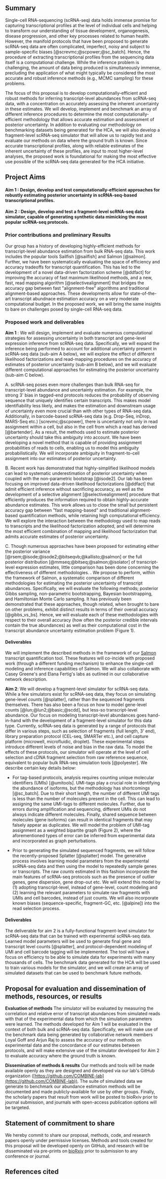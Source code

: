 <!--
## Title: Efficient tools for quantifying and simulating transcript-level abundance in single-cell RNA-seq

## Primary focus area

Computational Biology

## Project summary 

A major component of the Human Cell Atlas (HCA) will be a repository of single-cell RNA-sequencing (scRNA-seq) data, which will allow us to transcriptionally profile a tremendous number (likely on the order of 10^6^ — 10^7^) of cells. These data can offer an unprecedented  view into processes such as development and disease formation at the cellular level. The utility of these data, however, will fundamentally depend on the accuracy and capabilities of the computational tools used to process them.  Inaccurate, biased, or limited computational methods can slow or altogether prevent the uncovering of Biological knowledge encoded in the raw sequencing data.

The focus of this proposal is on building tools that will help to tackle the first phase of processing the scRNA-seq data generated as part of the HCA initiative. Specifically, we propose to build methods to accurately assess transcript-level abundance estimates and, crucially, the fundamental uncertainty with which many of these estimates must be reported.  In order to help assess the methods we build, we propose to develop a read-level scRNA-seq simulator that will mimic many of the characteristics of different scRNA-seq experimental protocols. The abundance and uncertainty estimates we produce will be immediately useful to downstream tools (some of which are being developed in response to this same RFA; see Collaborative Network) that rely on accurate and robust transcript-level abundance profiles to perform higher-level analyses. 

## Keywords

RNA-seq, scRNA-seq, transcript abundance, Bayesian inference, maximum likelihood, simulation, posterior uncertainty


## Full citations (with PubMed links), GitHub repository links, data repositories, and/or similar for up to five of your most significant contributions relevant to the proposal

* Patro, R., Duggal, G., Love, M. I., Irizarry, R. A., & Kingsford, C. (2017). Salmon provides fast and bias-aware quantification of transcript expression. Nature Methods, 14(4), 417–419. PMID: [28263959](https://www.ncbi.nlm.nih.gov/pubmed/28263959)
* [Salmon transcript-level quantification software](https://github.com/COMBINE-lab/salmon) (GitHub: https://github.com/COMBINE-lab/salmon)
* Zakeri, M., Srivastava, A., Almodaresi, F., & Patro, R. (2017). Improved data-driven likelihood factorizations for transcript abundance estimation. Bioinformatics, 33(14), i142–i151. DOI: [https://doi.org/10.1093/bioinformatics/btx262](https://doi.org/10.1093/bioinformatics/btx262)
* Patro, R., Mount, S. M., & Kingsford, C. (2014). Sailfish enables alignment-free isoform quantification from RNA-seq reads using lightweight algorithms. Nature Biotechnology, 32(5), 462–464. PMID: [24752080](https://www.ncbi.nlm.nih.gov/pubmed/24752080)
* Sarkar, H., Zakeri, M., Malik, L., & Patro, R. (2017). Towards selective-alignment: Bridging the accuracy gap between alignment-based and alignment-free transcript quantification. BioRxiv. DOI : [https://doi.org/10.1101/138800](https://doi.org/10.1101/138800)

## Collaborative network

Collaborative network text here!

## List of key personnel including name, organization, role on project

* Rob Patro, Stony Brook University, (PI; oversight, method development & implementation, dissemination)
* Avi Srivastava, Stony Brook University, (Graduate Student; method development & implementation relevant to Aim 1)
* Hirak Sarkar, Stony Brook University, (Graduate Student; method development & implementation relevant to Aim 2)
-->

## Summary

Single-cell RNA-sequencing (scRNA-seq) data holds immense promise for capturing transcriptional profiles at the level of individual cells and helping to transform our understanding of tissue development, organogenesis, disease progression, and other key processes related to human health. However, the manifold protocols that have been proposed to generate scRNA-seq data are often complicated, imperfect, noisy and subject to sample-specific biases [@screvmc;@scpower;@sc_batch]. Hence, the procedure of extracting transcriptional profiles from the sequencing data itself is a computational challenge.  While the inference problem is challenging, the amount of data being produced is simultaneously immense, precluding the application of what might typically be considered the most accurate and robust inference methods (e.g., MCMC sampling) for these problems.

The focus of this proposal is to develop computationally-efficient and robust methods for inferring transcript-level abundances from scRNA-seq data, with a concentration on accurately assessing the inherent uncertainty in these estimates.  We will develop, implement and benchmark an array of different inference procedures to determine the most computationally-efficient methodology that allows accurate estimation and assessment of posterior uncertainty.  In addition to evaluating our methodology on benchmarking datasets being generated for the HCA, we will also develop a fragment-level scRNA-seq simulator that will allow us to rapidly test and evaluate our methods on data where the ground truth is known.  Since accurate transcriptional profiles, along with reliable estimates of the inherent uncertainty of these profiles, are input to most higher-level analyses, the proposed work is foundational for making the most effective use possible of the scRNA-seq data generated for the HCA initiative. 

## Project Aims

#### Aim 1 : Design, develop and test computationally-efficient approaches for robustly estimating posterior uncertainty in scRNA-seq-based transcriptional profiles.

#### Aim 2 : Design, develop and test a fragment-level scRNA-seq data simulator, capable of generating synthetic data mimicking the most popular scRNA-seq protocols.

### Prior contributions and preliminary Results

Our group has a history of developing highly-efficient methods for transcript-level abundance estimation from bulk RNA-seq data.  This work includes the popular tools Sailfish [@sailfish] and Salmon [@salmon].  Further, we have been systematically evaluating the space of efficiency and accuracy tradeoffs for transcript quantification.  This has led to the development of a novel data-driven factorization scheme [@ddfact] for improving the accuracy of fast maximum likelihood methods, and a new, fast, read mapping algorithm [@selectivealignment] that bridges the accuracy gap between fast "alignment-free" algorithms and traditional alignment-based approaches.  These developments allow for state-of-the-art transcript abundnace estimation accuracy on a very moderate computational budget.  In the proposed work, we will bring the same insights to bare on challenges posed by single-cell RNA-seq data.

<!--### Background

The majority of research into transcript quantification methods has focused on obtaining accurate and efficient _point estimates_ of transcript abundance. While work has been done on estimating posterior uncertainty [@bitseq;@mmseq;@isolator;@isode;@kallisto;@salmon], this problem --- though more difficult --- has received less attention.  However, an understanding of the uncertainty inherent in transcript-level abundance estimates can be _crucial_, especially with respect to single-cell RNA-seq data.  Moreover, existing methodologies for estimating uncertainty have been developed primarily in the context of bulk RNA-seq, where each read-to-sample assignment is perfectly know.  Yet, numerous popular scRNA-seq technologies use barcoding techniques [@screvmc;@scpower] (e.g. Drop-Seq, inDrop, MARS-Seq etc.) where sequence barcodes, which are subject to amplification and sequencing error, are used to determine the cell from which each sequenced fragment has derived.  Little work has been done to assess the degree to which various proposed methods accurately estimate posterior uncertainty or the effect of uncertainty in cell barcode assignment on the resulting abundance estimates. -->

### Proposed work and deliverables

**Aim 1** : We will design, implement and evaluate numerous computational strategies for assessing uncertainty in both transcript and gene-level expression inference from scRNA-seq data.  Specifically, we will expand the inference being performed to account for additional uncertainty present in scRNA-seq data (sub-aim A below), we will explore the effect of different likelihood factorizations and read-mapping procedures on the accuracy of estimates of posterior uncertainty (sub-aim B below), and we will evaluate different computational approaches for estimating  the posterior uncertainty (sub-aim C below). 

  A.  scRNA-seq poses even more challenges than bulk RNA-seq for transcript-level abundance and uncertainty estimation.  For example, the strong 3' bias in tagged-end protocols reduces the probability of observing sequence that uniquely identifies certain transcripts.  This makes model identifiability less likely, and makes the estimation and downstream usage of uncertainty even more crucial than with other types of RNA-seq data.  Additionally, in barcode-based scRNA-seq data (e.g. Drop-Seq, inDrop, MARS-Seq etc.) [screvmc;@scpower], there is uncertainty not only in read assignment within a cell, but also in the cell from which a read has derived [@bartender].  As a result, the methods used to estimate posterior uncertainty should take this ambiguity into account. We have been developing a novel method that is capable of providing assignment probabilities of reads to cells, enabling us to model this ambiguity probabilistically.  We will incorporate ambiguity in fragment-to-cell assignment into our estimates of posterior uncertainty.

  B.  Recent work has demonstrated that highly-simplified likelihood models can lead to systematic underestimation of posterior uncertainty when coupled with the non-parametric bootstrap [@isode2]. Our lab has been focusing on improved data-driven likelihood factorizations [@ddfact] that admit efficient inference without sacrificing accuracy, as well as the development of a selective alignment [@selectivealignment] procedure that efficiently produces the information required to obtain highly-accurate abundance estimates.  This work allows us to close the small but persistent accuracy gap between "fast mapping-based" and traditional alignment-based quantification methods, while retaining high computational efficiency.  We will explore the interaction between the methodology used to map reads to transcripts <!--(i.e., traditional alignment, quasi-mapping, and selective alignment)--> and the likelihood factorization adopted, and will determine the most efficient combination of mapping and likelihood factorization that admits accurate estimates of posterior uncertainty. <!--This will lead to computationally efficient, yet accurate methods for estimating posterior the posterior uncertainty of transcript-level abundances derived from scRNA-seq data.-->

  C.  Though numerous approaches have been proposed for estimating either the posterior variance [@rsem;@isode;@isode2;@bitseqvb;@kallisto;@salmon] or the full posterior distribution [@mmseq;@bitseq;@salmon;@isolator] of transcript-level expression estimates, little comparison has been done concerning the effectiveness of different methodologies.  <!-- Specifically, the following (non-exhaustive) list of methods have been proposed in the literature : Bayesian MCMC [@bitseq], Slice sampling [@isolator], posterior Gibbs sampling (starting from maximum likelihood estimates) [@rsem;@mmseq;@salmon], and non-parametric bootstrapping over either input data or sufficient statistics [@isode;isode2;@kallisto;@salmon] -->.  We propose to perform, within the framework of Salmon, a systematic comparison of different methodologies for estimating the posterior uncertainty of transcript abundances.  Specifically, we will evaluate the following methods; posterior Gibbs sampling, non-parametric bootstrapping, Bayesian bootstrapping, and Hamiltonian Monte Carlo sampling.  It has previously been demonstrated that these approaches, though related, when brought to bare on other problems, exhibit distinct results in terms of their overall accuracy [@gibbs_vs_bs].  Hence, we will evaluate each of these methodologies with respect to their overall accuracy (how often the posterior credible intervals contain the true abundances) as well as their computational cost in the transcript abundance uncertainty estimation problem (Figure 1).  <!--Here, we seek a method that accurately estimates the posterior uncertainty, but which exhibits the computational efficiency to eventually scale to all scRNA-seq data that will be generated for the HCA.-->

#### Deliverables 

   We will implement the described methods in the framework of our [Salmon](https://github.com/COMBINE-lab/salmon) transcript quantification tool.  These features will co-incide with proposed work (through a different funding mechanism) to enhance the single-cell modeling and inference capabilities of Salmon.  We will also collaborate with Casey Greene's and Elana Fertig's labs as outlined in our collaborative network description.<!-- lab to expose the relevant internal functionality of Salmon to speed their resampling-based approach for data augmentation.  We will also collaborate with Elana Fertig's lab to provide our quantification estimates and posterior uncertainty information in a format that can be easily provided to their P-GAPS / CoGAPS factorization model. -->
   
**Aim 2**:
We will develop a fragment-level simulator for scRNA-seq data. While a few simulators exist for scRNA-seq data, they focus on simulating gene-level _counts_ [@splatter], rather than the sequenced fragments themselves. There has also been a focus on how to model gene-level counts [@lun;@lun2;@basic;@scdd], but less-so transcript-level abundance. Our focus on modeling transcript-level abundances goes hand-in-hand with the development of a fragment-level simulator for this data type.  Currently, scRNA-seq data is generated by a range of protocols that differ in various steps, such as selection of fragments (full length, 3' end), library preparation protocol (CEL-seq, SMARTer etc.), and cell capture platform (microwell, microfluidic, droplet). These experimental steps introduce different levels of noise and bias in the raw data. To model the effects of these protocols, our simulator will operate at the level of cell selection and cDNA fragment selection from raw reference sequence, equivalent to popular bulk RNA-seq simulation tools [@polyester]. We describe certain key details below:

  * For tag-based protocols, analysis requires counting unique molecular identifiers (UMIs) [@umitools]. UMI-tags play a crucial role in identifying the abundance of isoforms, but the methodology has shortcomings [@sc_batch]. Due to their short length, the number of different UMI tags is less than the number of molecules present in the cell. This can lead to assigning the same UMI-tags to different molecules. Further, due to errors during amplification and sequencing, different UMIs do not always indicate different molecules. Finally, shared sequence between molecules (gene isoforms) can result in identical fragments that may falsely appear as duplicates. We will model the problem of UMI-tag assignment as a weighted bipartite graph (Figure 2), where the aforementioned types of error can be inferred from experimental data and incorporated as graph perturbations. <!-- The possible errors related to UMI tags are also prevalent in cell barcodes but occur less often due to high abundance of unique cell bar codes. -->

  * Prior to generating the simulated sequenced fragments, we will follow the recently-proposed Splatter [@splatter] model. The generative process involves learning model parameters from the experimental scRNA-seq data and then using the model to repeatedly sample genes or transcripts. The raw _counts_ estimated in this fashion incorporate the main features of scRNA-seq protocols such as the presence of outlier genes, gene dispersion, gene drop-out etc. We will extend this model by (1) adopting transcript-level, instead of gene-level, count modeling and (2) learning the relevant parameters to simulate raw fragments with UMIs and cell barcodes, instead of just counts. We will also incorporate known biases (sequence-specific, fragment-GC, etc. [@alpine]) into the read selection process. 
 
<!--  * Following the recent bulk RNA-seq simulators [@polyester] that allow the simulation of differentially expressed transcripts, our simulator will also generate the condition specific fold changes to regulated transcripts. Fold changes can be explicitely provided by the user. -->


#### Deliverables 
The deliverable for aim 2 is a fully-functional fragment-level simulator for scRNA-seq data that can be trained with experimental scRNA-seq data. Learned model parameters will be used to generate final gene and transcript level counts [@splatter], and protocol-dependent modeling of UMI and cell barcode tagging will be implemented. The tool will have a focus on efficiency to be able to simulate data for experiments with many thousands of cells. The benchmark data generated for the HCA will be used to train various models for the simulator, and we will create an array of simulated datasets that can be used to benchmark future methods. 

## Proposal for evaluation and dissemination of methods, resources, or results

**Evaluation of methods** The simulator will be evaluated by measuring the correlation and relative error of transcript abundances from simulated reads with that of the experimental data from which the simulation parameters were learned. The methods developed for Aim 1 will be evaluated in the context of both bulk and scRNA-seq data.  Specifically, we will make use of the benchmark data being generated by collaborative network members Loyal Goff and Arjun Raj to assess the accuracy of our methods on experimental data and the concordance of our estimates between protocols, and will make extensive use of the simulator developed for Aim 2 to evaluate accuracy where the ground truth is known. 

**Dissemination of methods & results** Our methods and tools will be made available openly as they are designed and developed via our lab's GitHub organization ([https://github.com/COMBINE-lab](https://github.com/COMBINE-lab)).  The suite of simulated data we generate to benchmark our abundance estimation methods will be documented and made publicly-available for use by other groups.  Finally, the scholarly papers that result from work will be posted to bioRxiv prior to journal submission, and journals with open-access publication options will be targeted.

## Statement of commitment to share

We hereby commit to share our proposal, methods, code, and research papers openly under permissive licenses.  Methods and tools created for this proposal will be developed openly on GitHub, and research will be disseminated via pre-prints on [bioRxiv](http://www.biorxiv.org/collection/bioinformatics) prior to submission to any conference or journal.

## References cited
<!--
<a name="zappia">Zappia</a>, Luke, Belinda Phipson, and Alicia Oshlack. "Splatter: Simulation Of Single-Cell RNA Sequencing Data." bioRxiv (2017): 133173.

<a name="mandric">Mandric</a>, Igor, et al. "Fast bootstrapping-based estimation of confidence intervals of expression levels and differential expression from RNA-SEQ data." Bioinformatics (2017).

<a name="zakeri">Zakeri</a>, Mohsen, et al. "Improved data-driven likelihood factorizations for transcript abundance estimation." Bioinformatics 33.14 (2017): i142-i151.

<a name="sarkar">Sarkar</a>, H., Zakeri, M., Malik, L., & Patro, R. (2017). Towards selective-alignment: Bridging the accuracy gap between alignment-based and alignment-free transcript quantification. BioRxiv. https://doi.org/10.1101/138800

<a name="alfaro">Alfaro</a>, Michael E., Stefan Zoller, and François Lutzoni. "Bayes or bootstrap? A simulation study comparing the performance of Bayesian Markov chain Monte Carlo sampling and bootstrapping in assessing phylogenetic confidence." Molecular Biology and Evolution 20.2 (2003): 255-266.

<a name="li-rsem">Li</a>, Bo, and Colin N. Dewey. "RSEM: accurate transcript quantification from RNA-Seq data with or without a reference genome." BMC bioinformatics 12.1 (2011): 323.

<a name="bitseq">Glaus</a>, Peter, Antti Honkela, and Magnus Rattray. "Identifying differentially expressed transcripts from RNA-seq data with biological variation." Bioinformatics 28.13 (2012): 1721-1728.

<a name="mmseq">Turro</a>, Ernest, et al. "Haplotype and isoform specific expression estimation using multi-mapping RNA-seq reads." Genome biology 12.2 (2011): R13.

<a name="isolator">Jones</a>, Daniel C., et al. "Isolator: accurate and stable analysis of isoform-level expression in RNA-Seq experiments." bioRxiv (2016): 088765.

<a name="isode">Al Seesi</a>, Sahar, et al. "Bootstrap-based differential gene expression analysis for RNA-Seq data with and without replicates." BMC genomics 15.8 (2014): S2.

<a name="kallisto">Bray</a>, Nicolas L., et al. "Near-optimal probabilistic RNA-seq quantification." Nature Biotechnology 34.5 (2016): 525-529.

<a name="sailfish">Patro</a>, Rob, Stephen M. Mount, and Carl Kingsford. "Sailfish enables alignment-free isoform quantification from RNA-seq reads using lightweight algorithms." Nature biotechnology 32.5 (2014): 462-464.

<a name="salmon">Patro</a>, Rob, et al. "Salmon provides fast and bias-aware quantification of transcript expression." Nature Methods 14.4 (2017): 417-419.

<a name="sc-review">Ziegenhain</a>, Christoph, et al. "Comparative analysis of single-cell RNA sequencing methods." Molecular cell 65.4 (2017): 631-643.
-->
